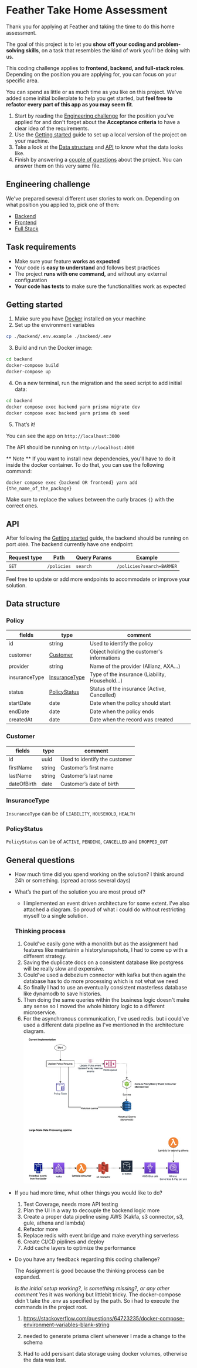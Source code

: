 # Feather Take Home Assessment

Thank you for applying at Feather and taking the time to do this home assessment.

The goal of this project is to let you **show off your coding and problem-solving skills**, on a task that resembles the kind of work you’ll be doing with us.

This coding challenge applies to **frontend, backend, and full-stack roles**. Depending on the position you are applying for, you can focus on your specific area.

You can spend as little or as much time as you like on this project. We've added some initial boilerplate to help you get started, but **feel free to refactor every part of this app as you may seem fit**.

1. Start by reading the [Engineering challenge](#Engineering-challenge) for the position you've applied for and don't forget about the **Acceptance criteria** to have a clear idea of the requirements.
2. Use the [Getting started](#Getting-started) guide to set up a local version of the project on your machine.
3. Take a look at the [Data structure](#Data-structure) and [API](#API) to know what the data looks like.
4. Finish by answering a [couple of questions](#General-questions) about the project. You can answer them on this very same file.

## Engineering challenge

We've prepared several different user stories to work on. Depending on what position you applied to, pick one of them:

- [Backend](./backend-readme.md)
- [Frontend](./frontend-readme.md)
- [Full Stack](./full-stack-readme.md)

## Task requirements

- Make sure your feature **works as expected**
- Your code is **easy to understand** and follows best practices
- The project **runs with one command,** and without any external configuration
- **Your code has tests** to make sure the functionalities work as expected

## Getting started

1. Make sure you have [Docker](https://www.docker.com/products/docker-desktop/) installed on your machine
2. Set up the environment variables

```bash
cp ./backend/.env.example ./backend/.env
```

3. Build and run the Docker image:

```bash
cd backend
docker-compose build
docker-compose up
```

4. On a new terminal, run the migration and the seed script to add initial data:

```bash
cd backend
docker compose exec backend yarn prisma migrate dev
docker compose exec backend yarn prisma db seed
```

5. That’s it!

You can see the app on `http://localhost:3000`

The API should be running on `http://localhost:4000`

** Note **
If you want to install new dependencies, you'll have to do it inside the docker container. To do that, you can use the following command:

```
docker compose exec {backend OR frontend} yarn add {the_name_of_the_package}
```

Make sure to replace the values between the curly braces `{}` with the correct ones.

## API

After following the [Getting started](#Getting-started) guide, the backend should be running on port `4000`. The backend currently have one endpoint:

| Request type | Path        | Query Params | Example                   |
| ------------ | ----------- | ------------ | ------------------------- |
| `GET`        | `/policies` | `search`     | `/policies?search=BARMER` |

Feel free to update or add more endpoints to accommodate or improve your solution.

## Data structure

### Policy

| fields        | type                            | comment                                       |
| ------------- | ------------------------------- | --------------------------------------------- |
| id            | string                          | Used to identify the policy                   |
| customer      | [Customer](#Customer)           | Object holding the customer's informations    |
| provider      | string                          | Name of the provider (Allianz, AXA…)          |
| insuranceType | [InsuranceType](#InsuranceType) | Type of the insurance (Liability, Household…) |
| status        | [PolicyStatus](#PolicyStatus)   | Status of the insurance (Active, Cancelled)   |
| startDate     | date                            | Date when the policy should start             |
| endDate       | date                            | Date when the policy ends                     |
| createdAt     | date                            | Date when the record was created              |

### Customer

| fields      | type   | comment                       |
| ----------- | ------ | ----------------------------- |
| id          | uuid   | Used to identify the customer |
| firstName   | string | Customer’s first name         |
| lastName    | string | Customer’s last name          |
| dateOfBirth | date   | Customer’s date of birth      |

### InsuranceType

`InsuranceType` can be of `LIABILITY`, `HOUSEHOLD`, `HEALTH`

### PolicyStatus

`PolicyStatus` can be of `ACTIVE`, `PENDING`, `CANCELLED` and `DROPPED_OUT`

## General questions

- How much time did you spend working on the solution?
  I think around 24h or something. (spread across several days)
- What’s the part of the solution you are most proud of?

  - I implemented an event driven architecture for some extent. I've also attached a diagram. So proud of what i could do without restricting myself to a single solution.

  ### Thinking process

  1. Could've easily gone with a monolith but as the assignment had features like maintainin a history/snapshots, I had to come up with a different strategy.
  2. Saving the duplicate docs on a consistent database like postgress will be really slow and expensive.
  3. Could've used a debezium connector with kafka but then again the database has to do more processing which is not what we need
  4. So finally I had to use an eventually consistent masterless database like dynamodb to save histories.
  5. Then doing the same queries within the business logic doesn't make any sense so I moved the whole history logic to a different microservice.
  6. For the asynchronous communication, I've used redis. but i could've used a different data pipeline as I've mentioned in the architecture diagram.
     <br/>
     <img src="./\_docs/feather_design.jpg" alt="Architecture diagram"/>

- If you had more time, what other things you would like to do?

  1. Test Coverage, needs more API testing
  2. Plan the UI in a way to decouple the backend logic more
  3. Create a proper data pipeline using AWS (Kakfa, s3 connector, s3, gule, athena and lambda)
  4. Refactor more
  5. Replace redis with event bridge and make everything serverless
  6. Create CI/CD piplines and deploy
  7. Add cache layers to optimize the performance

- Do you have any feedback regarding this coding challenge?

  The Assignment is good because the thinking process can be expanded.

  _Is the initial setup working?, is something missing?, or any other comment_
  Yes it was working but littlebit tricky. The docker-compose didn't take the .env as specified by the path. So i had to execute the commands in the project root.

  1. https://stackoverflow.com/questions/64723235/docker-compose-environment-variables-blank-string

  2. needed to generate prisma client whenever I made a change to the schema

  3. Had to add persisant data storage using docker volumes, otherwise the data was lost.
